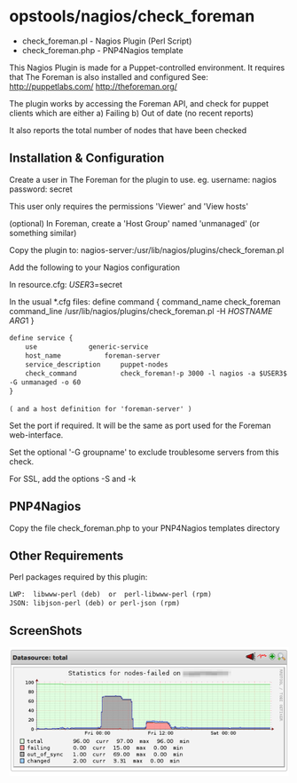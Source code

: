 
opstools/nagios/check_foreman
=============================

* check_foreman.pl - Nagios Plugin (Perl Script)
* check_foreman.php - PNP4Nagios template


This Nagios Plugin is made for a Puppet-controlled environment.
It requires that The Foreman is also installed and configured
See:
	http://puppetlabs.com/
	http://theforeman.org/

The plugin works by accessing the Foreman API, and check for puppet clients which are either
a) Failing
b) Out of date (no recent reports)

It also reports the total number of nodes that have been checked

Installation & Configuration
----------------------------

Create a user in The Foreman for the plugin to use. eg.
	username: nagios
	password: secret

This user only requires the permissions 'Viewer' and 'View hosts'

(optional) In Foreman, create a 'Host Group' named 'unmanaged' (or something similar)

Copy the plugin to:
	nagios-server:/usr/lib/nagios/plugins/check_foreman.pl

Add the following to your Nagios configuration

In resource.cfg:
	$USER3$=secret

In the usual *.cfg files:
	define command {
		command_name    check_foreman
		command_line    /usr/lib/nagios/plugins/check_foreman.pl -H $HOSTNAME$ $ARG1$
	}

	define service {
		use				generic-service
		host_name			foreman-server
		service_description		puppet-nodes
		check_command			check_foreman!-p 3000 -l nagios -a $USER3$ -G unmanaged -o 60
	}

	( and a host definition for 'foreman-server' )

Set the port if required. It will be the same as port used for the Foreman web-interface.

Set the optional '-G groupname' to exclude troublesome servers from this check.

For SSL, add the options -S and -k

PNP4Nagios
----------
Copy the file check_foreman.php to your PNP4Nagios templates directory

Other Requirements
------------------

Perl packages required by this plugin:

	LWP:  libwww-perl (deb)  or  perl-libwww-perl (rpm)
	JSON: libjson-perl (deb) or perl-json (rpm)

ScreenShots
-----------
![check_foreman PNP4Nagios graph](check_foreman.pnp4nagios.png)
